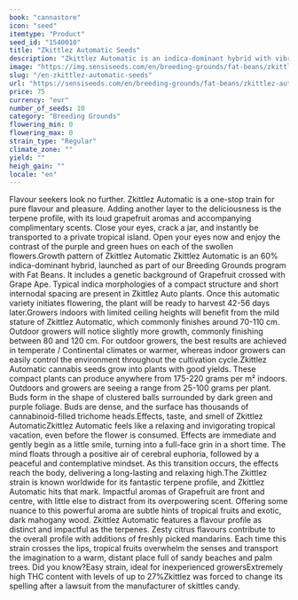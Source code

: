 ```yaml
---
book: "cannastore"
icon: "seed"
itemtype: "Product"
seed_id: "1540010"
title: "Zkittlez Automatic Seeds"
description: "Zkittlez Automatic is an indica-dominant hybrid with vibrant tropical profiles and heady, long-lasting effects. It is a great performer and ideal for continental climates."
image: "https://img.sensiseeds.com/en/breeding-grounds/fat-beans/zkittlez-automatic-image.png"
slug: "/en-zkittlez-automatic-seeds"
url: "https://sensiseeds.com/en/breeding-grounds/fat-beans/zkittlez-automatic?a_aid=cannastore"
price: 75
currency: "eur"
number_of_seeds: 10
category: "Breeding Grounds"
flowering_min: 0
flowering_max: 0
strain_type: "Regular"
climate_zone: ""
yield: ""
heigh_gain: ""
locale: "en"
---
```

Flavour seekers look no further. Zkittlez Automatic is a one-stop train for pure flavour and pleasure. Adding another layer to the deliciousness is the terpene profile, with its loud grapefruit aromas and accompanying complimentary scents. Close your eyes, crack a jar, and instantly be transported to a private tropical island. Open your eyes now and enjoy the contrast of the purple and green hues on each of the swollen flowers.Growth pattern of Zkittlez Automatic Zkittlez Automatic is an 60% indica-dominant hybrid, launched as part of our Breeding Grounds program with Fat Beans. It includes a genetic background of Grapefruit crossed with Grape Ape. Typical indica morphologies of a compact structure and short internodal spacing are present in Zkittlez Auto plants. Once this automatic variety initiates flowering, the plant will be ready to harvest 42-56 days later.Growers indoors with limited ceiling heights will benefit from the mild stature of Zkittlez Automatic, which commonly finishes around 70-110 cm. Outdoor growers will notice slightly more growth, commonly finishing between 80 and 120 cm. For outdoor growers, the best results are achieved in temperate / Continental climates or warmer, whereas indoor growers can easily control the environment throughout the cultivation cycle.Zkittlez Automatic cannabis seeds grow into plants with good yields. These compact plants can produce anywhere from 175-220 grams per m² indoors. Outdoors and growers are seeing a range from 25-100 grams per plant. Buds form in the shape of clustered balls surrounded by dark green and purple foliage. Buds are dense, and the surface has thousands of cannabinoid-filled trichome heads.Effects, taste, and smell of Zkittlez AutomaticZkittlez Automatic feels like a relaxing and invigorating tropical vacation, even before the flower is consumed. Effects are immediate and gently begin as a little smile, turning into a full-face grin in a short time. The mind floats through a positive air of cerebral euphoria, followed by a peaceful and contemplative mindset. As this transition occurs, the effects reach the body, delivering a long-lasting and relaxing high.The Zkittlez strain is known worldwide for its fantastic terpene profile, and Zkittlez Automatic hits that mark. Impactful aromas of Grapefruit are front and centre, with little else to distract from its overpowering scent. Offering some nuance to this powerful aroma are subtle hints of tropical fruits and exotic, dark mahogany wood. Zkittlez Automatic features a flavour profile as distinct and impactful as the terpenes. Zesty citrus flavours contribute to the overall profile with additions of freshly picked mandarins. Each time this strain crosses the lips, tropical fruits overwhelm the senses and transport the imagination to a warm, distant place full of sandy beaches and palm trees. Did you know?Easy strain, ideal for inexperienced growersExtremely high THC content with levels of up to 27%Zkittlez was forced to change its spelling after a lawsuit from the manufacturer of skittles candy.
